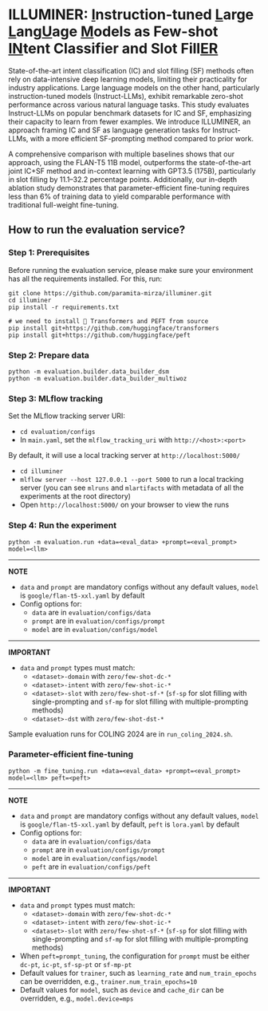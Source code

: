 # ILLUMINER: <u>I</u>nstruction-tuned <u>L</u>arge <u>L</u>ang<u>U</u>age <u>M</u>odels as Few-shot <u>IN</u>tent Classifier and Slot Fill<u>ER</u>

State-of-the-art intent classification (IC) and slot filling (SF) methods often rely on data-intensive deep learning 
models, limiting their practicality for industry applications. Large language models on the other hand, particularly
instruction-tuned models (Instruct-LLMs), exhibit remarkable zero-shot performance across various natural language
tasks. This study evaluates Instruct-LLMs on popular benchmark datasets for IC and SF, emphasizing their capacity
to learn from fewer examples. We introduce ILLUMINER, an approach framing IC and SF as language generation
tasks for Instruct-LLMs, with a more efficient SF-prompting method compared to prior work. 

A comprehensive comparison with multiple baselines shows that our approach, using the FLAN-T5 11B model, outperforms the
state-of-the-art joint IC+SF method and in-context learning with GPT3.5 (175B), particularly in slot filling by 11.1–32.2
percentage points. Additionally, our in-depth ablation study demonstrates that parameter-efficient fine-tuning requires
less than 6% of training data to yield comparable performance with traditional full-weight fine-tuning.

## How to run the evaluation service?

### Step 1: Prerequisites

Before running the evaluation service, please make sure your environment has all the requirements installed. For this, run: 
```shell
git clone https://github.com/paramita-mirza/illuminer.git
cd illuminer
pip install -r requirements.txt

# we need to install 🤗 Transformers and PEFT from source
pip install git+https://github.com/huggingface/transformers
pip install git+https://github.com/huggingface/peft
```

### Step 2: Prepare data
```shell
python -m evaluation.builder.data_builder_dsm
python -m evaluation.builder.data_builder_multiwoz
```

### Step 3: MLflow tracking

Set the MLflow tracking server URI:
- `cd evaluation/configs`
- In `main.yaml`, set the `mlflow_tracking_uri` with `http://<host>:<port>`

By default, it will use a local tracking server at `http://localhost:5000/`
- ``cd illuminer``
- ``mlflow server --host 127.0.0.1 --port 5000`` to run a local tracking server (you can see `mlruns` and `mlartifacts` with metadata of all the experiments at the root directory)
- Open `http://localhost:5000/` on your browser to view the runs

### Step 4: Run the experiment

```shell
python -m evaluation.run +data=<eval_data> +prompt=<eval_prompt> model=<llm>
```
---
**NOTE**
- `data` and `prompt` are mandatory configs without any default values, `model` is `google/flan-t5-xxl.yaml` by default
- Config options for:
  * `data` are in `evaluation/configs/data`
  * `prompt` are in `evaluation/configs/prompt`
  * `model` are in `evaluation/configs/model`
---
**IMPORTANT**
- `data` and `prompt` types must match:
  * `<dataset>-domain` with `zero/few-shot-dc-*`
  * `<dataset>-intent` with `zero/few-shot-ic-*`
  * `<dataset>-slot` with `zero/few-shot-sf-*` (`sf-sp` for slot filling with single-prompting and `sf-mp` for slot filling with multiple-prompting methods)
  * `<dataset>-dst` with `zero/few-shot-dst-*`

Sample evaluation runs for COLING 2024 are in `run_coling_2024.sh`.

### Parameter-efficient fine-tuning

```shell
python -m fine_tuning.run +data=<eval_data> +prompt=<eval_prompt> model=<llm> peft=<peft>
```
---
**NOTE**
- `data` and `prompt` are mandatory configs without any default values, `model` is `google/flan-t5-xxl.yaml` by default, `peft` is `lora.yaml` by default
- Config options for:
  * `data` are in `evaluation/configs/data`
  * `prompt` are in `evaluation/configs/prompt`
  * `model` are in `evaluation/configs/model`
  * `peft` are in `evaluation/configs/peft`
---
**IMPORTANT**
- `data` and `prompt` types must match:
  * `<dataset>-domain` with `zero/few-shot-dc-*`
  * `<dataset>-intent` with `zero/few-shot-ic-*`
  * `<dataset>-slot` with `zero/few-shot-sf-*` (`sf-sp` for slot filling with single-prompting and `sf-mp` for slot filling with multiple-prompting methods)
- When `peft=prompt_tuning`, the configuration for `prompt` must be either `dc-pt`, `ic-pt`, `sf-sp-pt` or `sf-mp-pt`
- Default values for `trainer`, such as `learning_rate` and `num_train_epochs` can be overridden, e.g., `trainer.num_train_epochs=10`
- Default values for `model`, such as `device` and `cache_dir` can be overridden, e.g., `model.device=mps`